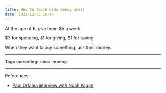 ```yaml
---
title: How to teach kids money skill
date: 2022-12-31 16:45
---
```


At the age of 6, give them $5 a week.

$3 for spending, $1 for giving, $1 for saving.

When they want to buy something, use their money.

----
Tags
:parenting:
:kids:
:money:

---
References
- [Paul Orfalea interview with Noah Kagan](https://www.youtube.com/watch?v=uDeNOa6tiWc)
